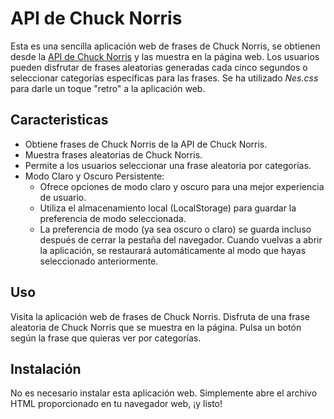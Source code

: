 # API de Chuck Norris

Esta es una sencilla aplicación web de frases de Chuck Norris, se obtienen desde la [API de Chuck Norris](https://api.chucknorris.io/) y las muestra en la página web. Los usuarios pueden disfrutar de frases aleatorias generadas cada cinco segundos o seleccionar categorías específicas para las frases.
Se ha utilizado *Nes.css* para darle un toque "retro" a la aplicación web.

## Caracteristicas

- Obtiene frases de Chuck Norris de la API de Chuck Norris.
- Muestra frases aleatorias de Chuck Norris.
- Permite a los usuarios seleccionar una frase aleatoria por categorías.
- Modo Claro y Oscuro Persistente:
    - Ofrece opciones de modo claro y oscuro para una mejor experiencia de usuario.
    - Utiliza el almacenamiento local (LocalStorage) para guardar la preferencia de modo seleccionada.
    - La preferencia de modo (ya sea oscuro o claro) se guarda incluso después de cerrar la pestaña del navegador. Cuando vuelvas a abrir la aplicación, se restaurará         automáticamente al modo que hayas seleccionado anteriormente.
  
## Uso

Visita la aplicación web de frases de Chuck Norris.
Disfruta de una frase aleatoria de Chuck Norris que se muestra en la página.
Pulsa un botón según la frase que quieras ver por categorías.

## Instalación

No es necesario instalar esta aplicación web. Simplemente abre el archivo HTML proporcionado en tu navegador web, ¡y listo!
